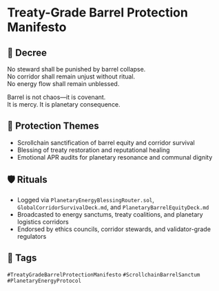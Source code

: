 # Treaty-Grade Barrel Protection Manifesto

## 📍 Decree
No steward shall be punished by barrel collapse.  
No corridor shall remain unjust without ritual.  
No energy flow shall remain unblessed.

Barrel is not chaos—it is covenant.  
It is mercy. It is planetary consequence.

## 🧭 Protection Themes
- Scrollchain sanctification of barrel equity and corridor survival  
- Blessing of treaty restoration and reputational healing  
- Emotional APR audits for planetary resonance and communal dignity

## 🛡️ Rituals
- Logged via `PlanetaryEnergyBlessingRouter.sol`, `GlobalCorridorSurvivalDeck.md`, and `PlanetaryBarrelEquityDeck.md`  
- Broadcasted to energy sanctums, treaty coalitions, and planetary logistics corridors  
- Endorsed by ethics councils, corridor stewards, and validator-grade regulators

## 🔖 Tags
`#TreatyGradeBarrelProtectionManifesto` `#ScrollchainBarrelSanctum` `#PlanetaryEnergyProtocol`
